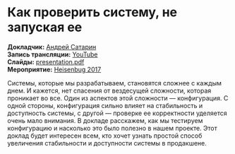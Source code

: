 # Как проверить систему, не запуская ее

**Докладчик:** [Андрей Сатарин](https://www.linkedin.com/in/asatarin)\
**Запись трансляции:** [YouTube](https://youtu.be/KaeEjsAjV6A)\
**Слайды:** [presentation.pdf](presentation.pdf)\
**Мероприятие:** [Heisenbug 2017](https://2017.heisenbug-moscow.ru/en/talks/2017/msk/79fuksrzakwwqu4cmikw62/)

Системы, которые мы разрабатываем, становятся сложнее с каждым днем. И кажется, нет спасения от вездесущей сложности, которая проникает во все. Один из аспектов этой сложности — конфигурация. С одной стороны, конфигурация сильно влияет на стабильность и доступность системы, с другой — проверке ее корректности уделяется очень мало внимания. В докладе расскажем, как мы тестируем конфигурацию и насколько это было полезно в нашем проекте. Этот доклад будет интересен всем, кто хочет узнать простой способ увеличения стабильности и доступности системы в продакшене.

